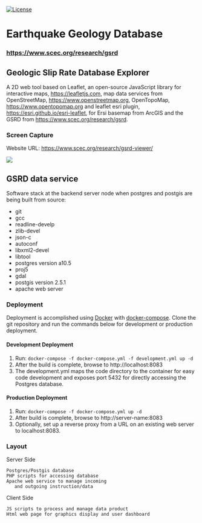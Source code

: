 [![License](https://img.shields.io/badge/License-BSD%203--Clause-blue.svg)](https://github.com/SCECcode/EGD_web/blob/master/LICENSE.md)

# Earthquake Geology Database


### https://www.scec.org/research/gsrd

## Geologic Slip Rate Database Explorer

A 2D web tool based on Leaflet, an open-source JavaScript library for interactive maps,
https://leafletjs.com, map data services from OpenStreetMap, https://www.openstreetmap.org,
OpenTopoMap, https://www.opentopomap.org and leaflet esri plugin,
https://esri.github.io/esri-leaflet, for Ersi basemap from ArcGIS and the GSRD 
from https://www.scec.org/research/gsrd.

### Screen Capture

Website URL: https://www.scec.org/research/gsrd-viewer/

![](doc/gsrd-viewer.png)


## GSRD data service

Software stack at the backend server node when postgres and postgis are
being built from source:

- git
- gcc
- readline-develp
- zlib-devel
- json-c
- autoconf
- libxml2-devel
- libtool
- postgres version a10.5
 - proj5
 - gdal
- postgis version 2.5.1
- apache web server


### Deployment

Deployment is accomplished using [Docker](https://docs.docker.com/) with [docker-compose]([https://docs.docker.com/compose/). Clone the git repository and run the commands below for development or production deployment.

#### Development Deployment
1. Run: `docker-compose -f docker-compose.yml -f development.yml up -d`
2. After the build is complete, browse to http://localhost:8083
3. The development.yml maps the code directory to the container for easy code development and exposes port 5432 for directly accessing the Postgres database.

#### Production Deployment
1. Run: `docker-compose -f docker-compose.yml up -d`
2. After build is complete, browse to http://server-name:8083
3. Optionally, set up a reverse proxy from a URL on an existing web server to localhost:8083.

### Layout 

Server Side 
       
    Postgres/Postgis database
    PHP scripts for accessing database
    Apache web service to manage incoming
       and outgoing instruction/data

Client Side 

    JS scripts to process and manage data product
    Html web page for graphics display and user dashboard
